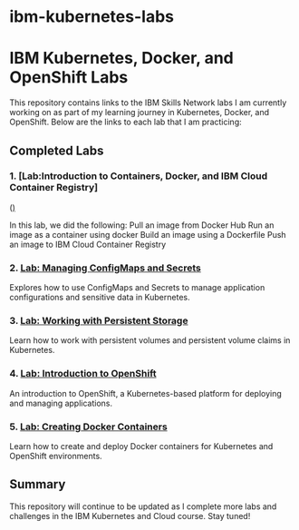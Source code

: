 # ibm-kubernetes-labs
# IBM Kubernetes, Docker, and OpenShift Labs

This repository contains links to the IBM Skills Network labs I am currently working on as part of my learning journey in Kubernetes, Docker, and OpenShift. Below are the links to each lab that I am practicing:

## Completed Labs

### 1. [Lab:Introduction to Containers, Docker, and IBM Cloud Container Registry]
([)](https://labs.cognitiveclass.ai/v2/tools/cloud-ide-kubernetes?ulid=ulid-890236321f9b1051ba114502cc1abb3eb9cbdf6b)

In this lab, we did the following:
Pull an image from Docker Hub
Run an image as a container using docker
Build an image using a Dockerfile
Push an image to IBM Cloud Container Registry
### 2. [Lab: Managing ConfigMaps and Secrets](https://www.ibm.com/training/course/yyyy)  
Explores how to use ConfigMaps and Secrets to manage application configurations and sensitive data in Kubernetes.

### 3. [Lab: Working with Persistent Storage](https://www.ibm.com/training/course/zzzz)  
Learn how to work with persistent volumes and persistent volume claims in Kubernetes.

### 4. [Lab: Introduction to OpenShift](https://www.ibm.com/training/course/aaaa)  
An introduction to OpenShift, a Kubernetes-based platform for deploying and managing applications.

### 5. [Lab: Creating Docker Containers](https://www.ibm.com/training/course/bbbb)  
Learn how to create and deploy Docker containers for Kubernetes and OpenShift environments.

## Summary

This repository will continue to be updated as I complete more labs and challenges in the IBM Kubernetes and Cloud course. Stay tuned!
